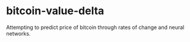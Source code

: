 # bitcoin-value-delta
Attempting to predict price of bitcoin through rates of change and neural networks.
